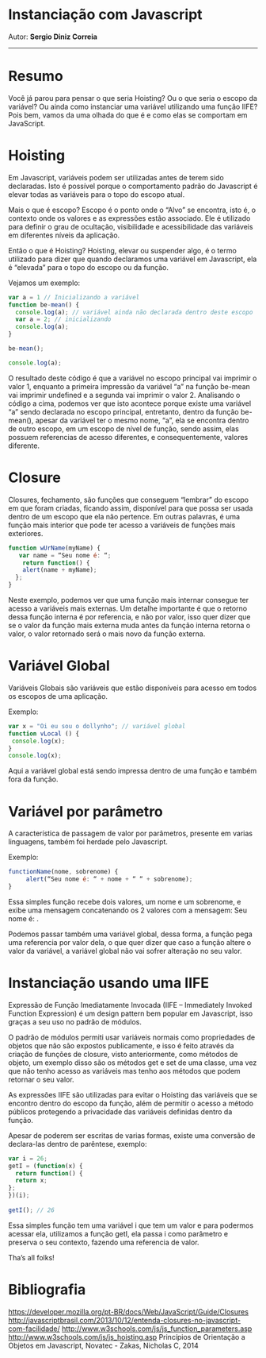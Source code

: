 

# Instanciação com Javascript


Autor: **Sergio Diniz Correia**

----------
# Resumo
Você já parou para pensar o que seria Hoisting? Ou o que seria o escopo da variável? Ou ainda como instanciar uma variável utilizando uma função IIFE? 
Pois bem, vamos da uma olhada do que é e como elas se comportam em JavaScript.


# Hoisting
Em Javascript, variáveis podem ser utilizadas antes de terem sido declaradas. Isto é possível porque o comportamento padrão do Javascript é elevar todas as variáveis para o topo do escopo atual.

Mais o que é escopo? 
Escopo é o ponto onde o “Alvo” se encontra, isto é, o contexto onde os valores e as expressões estão associado. Ele é utilizado para definir o grau de ocultação, visibilidade e acessibilidade das variáveis em diferentes níveis da aplicação.

Então o que é Hoisting? 
Hoisting, elevar ou suspender algo, é o termo utilizado para dizer que quando declaramos uma variável em Javascript, ela é “elevada” para o topo do escopo ou da função.

Vejamos um exemplo:
```javascript
var a = 1 // Inicializando a variável
function be-mean() {
  console.log(a); // variável ainda não declarada dentro deste escopo
  var a = 2; // inicializando
  console.log(a);
}

be-mean();

console.log(a);
```

O resultado deste código é que a variável no escopo principal vai imprimir o valor 1, enquanto a primeira impressão da variável “a” na função be-mean vai imprimir undefined e a segunda vai imprimir o valor 2.
Analisando o código a cima, podemos ver que isto acontece porque existe uma variável “a” sendo declarada no escopo principal, entretanto, dentro da função be-mean(), apesar da variável ter o mesmo nome, “a”, ela se encontra dentro de outro escopo, em um escopo de nível de função, sendo assim, elas possuem referencias de acesso diferentes, e consequentemente, valores diferente. 


# Closure
Closures, fechamento, são funções que conseguem “lembrar” do escopo em que foram criadas, ficando assim, disponível para que possa ser usada dentro de um escopo que ela não pertence. Em outras palavras, é uma função mais interior que pode ter acesso a variáveis de funções mais exteriores. 

```javascript
function wUrName(myName) {  
   var name = “Seu nome é: “;
    return function() {  
    alert(name + myName);  
  };  
} 
```


Neste exemplo, podemos ver que uma função mais internar consegue ter acesso a variáveis mais externas. Um detalhe importante é que o retorno dessa função interna é por referencia, e não por valor, isso quer dizer que se o valor da função mais externa muda antes da função interna retorna o valor, o valor retornado será o mais novo da função externa.


# Variável Global


Variáveis Globais são variáveis que estão disponíveis para acesso em todos os escopos de uma aplicação. 

Exemplo:
```javascript
var x = "Oi eu sou o dollynho"; // variável global  
function vLocal () {  
 console.log(x);
}  
console.log(x);
```
Aqui a variável global está sendo impressa dentro de uma função e também fora da função.

# Variável por parâmetro
A característica de passagem de valor por parâmetros, presente em varias linguagens, também foi herdade pelo Javascript.

Exemplo:
```javascript
functionName(nome, sobrenome) {
     alert(“Seu nome é: “ + nome + “ “ + sobrenome);
}
```
Essa simples função recebe dois valores, um nome e um sobrenome, e exibe uma mensagem concatenando os 2 valores com a mensagem: Seu nome é: .

Podemos passar também uma variável global, dessa forma, a função pega uma referencia por valor dela, o que quer dizer que caso a função altere o valor da variável, a variável global não vai sofrer alteração no seu valor.

# Instanciação usando uma IIFE

Expressão de Função Imediatamente Invocada (IIFE – Immediately Invoked Function Expression) é um design pattern bem popular em Javascript, isso graças a seu uso no padrão de módulos.

O padrão de módulos permiti usar variáveis normais como propriedades de objetos que não são expostos publicamente, e isso é feito através da criação de funções de closure, visto anteriormente, como métodos de objeto, um exemplo disso são os métodos get e set de uma classe, uma vez que não tenho acesso as variáveis mas tenho aos métodos que podem retornar o seu valor.

As expressões IIFE são utilizadas para evitar o Hoisting das variáveis que se encontro dentro do escopo da função, além de permitir o acesso a método públicos protegendo a privacidade das variáveis definidas dentro da função.

Apesar de poderem ser escritas de varias formas, existe uma conversão de declara-las dentro de parêntese, exemplo:
```javascript
var i = 26;  
getI = (function(x) {  
  return function() {
  return x; 
};   
})(i);  
  
getI(); // 26
```

Essa simples função tem uma variável i que tem um valor e para podermos acessar ela, utilizamos a função getI, ela passa i como parâmetro e preserva o seu contexto, fazendo uma referencia de valor.

Tha’s all folks!



# Bibliografia
https://developer.mozilla.org/pt-BR/docs/Web/JavaScript/Guide/Closures
http://javascriptbrasil.com/2013/10/12/entenda-closures-no-javascript-com-facilidade/
http://www.w3schools.com/js/js_function_parameters.asp
http://www.w3schools.com/js/js_hoisting.asp
Princípios de Orientação a Objetos em Javascript, Novatec - Zakas, Nicholas C, 2014
